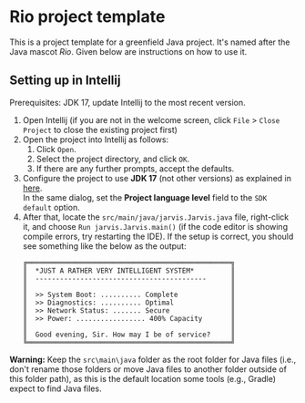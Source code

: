 # Rio project template

This is a project template for a greenfield Java project. It's named after the Java mascot _Rio_. Given below are instructions on how to use it.

## Setting up in Intellij

Prerequisites: JDK 17, update Intellij to the most recent version.

1. Open Intellij (if you are not in the welcome screen, click `File` > `Close Project` to close the existing project first)
1. Open the project into Intellij as follows:
   1. Click `Open`.
   1. Select the project directory, and click `OK`.
   1. If there are any further prompts, accept the defaults.
1. Configure the project to use **JDK 17** (not other versions) as explained in [here](https://www.jetbrains.com/help/idea/sdk.html#set-up-jdk).<br>
   In the same dialog, set the **Project language level** field to the `SDK default` option.
1. After that, locate the `src/main/java/jarvis.Jarvis.java` file, right-click it, and choose `Run jarvis.Jarvis.main()` (if the code editor is showing compile errors, try restarting the IDE). If the setup is correct, you should see something like the below as the output:
   ```
   ╔══════════════════════════════════════════════════╗
   ║  *JUST A RATHER VERY INTELLIGENT SYSTEM*         ║
   ║  ------------------------------------------      ║
   ║                                                  ║
   ║  >> System Boot: .......... Complete             ║
   ║  >> Diagnostics: .......... Optimal              ║
   ║  >> Network Status: ....... Secure               ║
   ║  >> Power: ................. 400% Capacity       ║
   ║                                                  ║
   ║  Good evening, Sir. How may I be of service?     ║
   ╚══════════════════════════════════════════════════╝

   ```

**Warning:** Keep the `src\main\java` folder as the root folder for Java files (i.e., don't rename those folders or move Java files to another folder outside of this folder path), as this is the default location some tools (e.g., Gradle) expect to find Java files.
